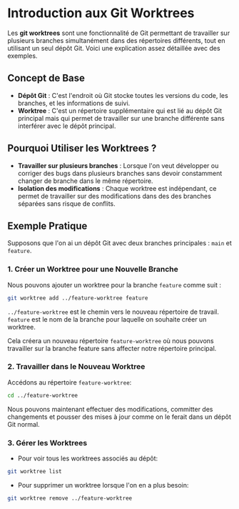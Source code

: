 # Introduction aux Git Worktrees

Les **git worktrees** sont une fonctionnalité de Git permettant de travailler sur plusieurs branches simultanément dans des répertoires différents, tout en utilisant un seul dépôt Git.
Voici une explication assez détaillée avec des exemples.

## Concept de Base

- **Dépôt Git** : C'est l'endroit où Git stocke toutes les versions du code, les branches, et les informations de suivi.
- **Worktree** : C'est un répertoire supplémentaire qui est lié au dépôt Git principal mais qui permet de travailler sur une branche différente sans interférer avec le dépôt principal.

## Pourquoi Utiliser les Worktrees ?

- **Travailler sur plusieurs branches** : Lorsque l'on veut développer ou corriger des bugs dans plusieurs branches sans devoir constamment changer de branche dans le même répertoire.
- **Isolation des modifications** : Chaque worktree est indépendant, ce permet de travailler sur des modifications dans des des branches séparées sans risque de conflits.

## Exemple Pratique

Supposons que l'on ai un dépôt Git avec deux branches principales : `main` et `feature`.

### 1. Créer un Worktree pour une Nouvelle Branche

Nous pouvons ajouter un worktree pour la branche `feature` comme suit :
```bash
git worktree add ../feature-worktree feature
```

`../feature-worktree` est le chemin vers le nouveau répertoire de travail.
`feature` est le nom de la branche pour laquelle on souhaite créer un worktree.

Cela créera un nouveau répertoire `feature-worktree` où nous pouvons travailler sur la branche feature sans affecter notre répertoire principal.

### 2. Travailler dans le Nouveau Worktree

Accédons au répertoire `feature-worktree`:
```bash
cd ../feature-worktree
```

Nous pouvons maintenant effectuer des modifications, committer des changements et pousser des mises à jour comme on le ferait dans un dépôt Git normal.

### 3. Gérer les Worktrees

- Pour voir tous les worktrees associés au dépôt:

```bash
git worktree list
```

- Pour supprimer un worktree lorsque l'on en a plus besoin:

```bash
git worktree remove ../feature-worktree
```
